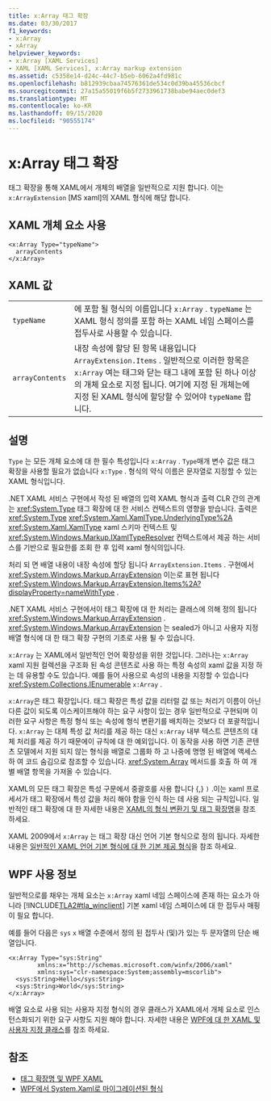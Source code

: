 ```yaml
---
title: x:Array 태그 확장
ms.date: 03/30/2017
f1_keywords:
- x:Array
- xArray
helpviewer_keywords:
- x:Array [XAML Services]
- XAML [XAML Services], x:Array markup extension
ms.assetid: c5358e14-d24c-44c7-b5eb-6062a4fd981c
ms.openlocfilehash: b812939cbaa74576361de534c0d39ba45536cbcf
ms.sourcegitcommit: 27a15a55019f6b5f2733961738babe94aec0def3
ms.translationtype: MT
ms.contentlocale: ko-KR
ms.lasthandoff: 09/15/2020
ms.locfileid: "90555174"
---
```

# <a name="xarray-markup-extension"></a>x:Array 태그 확장

태그 확장을 통해 XAML에서 개체의 배열을 일반적으로 지원 합니다. 이는 `x:ArrayExtension` [MS xaml]의 XAML 형식에 해당 합니다.

## <a name="xaml-object-element-usage"></a>XAML 개체 요소 사용

```xaml
<x:Array Type="typeName">
  arrayContents
</x:Array>
```

## <a name="xaml-values"></a>XAML 값

|||
|-|-|
|`typeName`|에 포함 될 형식의 이름입니다 `x:Array` . `typeName` 는 XAML 형식 정의를 포함 하는 XAML 네임 스페이스를 접두사로 사용할 수 있습니다.|
|`arrayContents`|내장 속성에 할당 된 항목 내용입니다 `ArrayExtension.Items` . 일반적으로 이러한 항목은 `x:Array` 여는 태그와 닫는 태그 내에 포함 된 하나 이상의 개체 요소로 지정 됩니다. 여기에 지정 된 개체는에 지정 된 XAML 형식에 할당할 수 있어야 `typeName` 합니다.|

## <a name="remarks"></a>설명

`Type` 는 모든 개체 요소에 대 한 필수 특성입니다 `x:Array` . `Type`매개 변수 값은 태그 확장을 사용할 필요가 없습니다 `x:Type` . 형식의 약식 이름은 문자열로 지정할 수 있는 XAML 형식입니다.

.NET XAML 서비스 구현에서 작성 된 배열의 입력 XAML 형식과 출력 CLR 간의 관계는 <xref:System.Type> 태그 확장에 대 한 서비스 컨텍스트의 영향을 받습니다. 출력은 <xref:System.Type> <xref:System.Xaml.XamlType.UnderlyingType%2A> <xref:System.Xaml.XamlType> xaml 스키마 컨텍스트 및 <xref:System.Windows.Markup.IXamlTypeResolver> 컨텍스트에서 제공 하는 서비스를 기반으로 필요한를 조회 한 후 입력 xaml 형식의입니다.

처리 되 면 배열 내용이 내장 속성에 할당 됩니다 `ArrayExtension.Items` . 구현에서 <xref:System.Windows.Markup.ArrayExtension> 이는로 표현 됩니다 <xref:System.Windows.Markup.ArrayExtension.Items%2A?displayProperty=nameWithType> .

.NET XAML 서비스 구현에서이 태그 확장에 대 한 처리는 클래스에 의해 정의 됩니다 <xref:System.Windows.Markup.ArrayExtension> . <xref:System.Windows.Markup.ArrayExtension> 는 sealed가 아니고 사용자 지정 배열 형식에 대 한 태그 확장 구현의 기초로 사용 될 수 있습니다.

`x:Array` 는 XAML에서 일반적인 언어 확장성을 위한 것입니다. 그러나는 `x:Array` xaml 지원 컬렉션을 구조화 된 속성 콘텐츠로 사용 하는 특정 속성의 xaml 값을 지정 하는 데 유용할 수도 있습니다. 예를 들어 사용으로 속성의 내용을 지정할 수 있습니다 <xref:System.Collections.IEnumerable> `x:Array` .

`x:Array`은 태그 확장입니다. 태그 확장은 특성 값을 리터럴 값 또는 처리기 이름이 아닌 다른 값이 되도록 이스케이프해야 하는 요구 사항이 있는 경우 일반적으로 구현되며 이러한 요구 사항은 특정 형식 또는 속성에 형식 변환기를 배치하는 것보다 더 포괄적입니다. `x:Array` 는 대체 특성 값 처리를 제공 하는 대신 `x:Array` 내부 텍스트 콘텐츠의 대체 처리를 제공 하기 때문에이 규칙에 대 한 예외입니다. 이 동작을 사용 하면 기존 콘텐츠 모델에서 지원 되지 않는 형식을 배열로 그룹화 하 고 나중에 명명 된 배열에 액세스 하 여 코드 숨김으로 참조할 수 있습니다. <xref:System.Array> 메서드를 호출 하 여 개별 배열 항목을 가져올 수 있습니다.

XAML의 모든 태그 확장은 특성 구문에서 중괄호를 사용 합니다 {,} `)` .이는 xaml 프로세서가 태그 확장에서 특성 값을 처리 해야 함을 인식 하는 데 사용 되는 규칙입니다. 일반적인 태그 확장에 대 한 자세한 내용은 [XAML의 형식 변환기 및 태그 확장명](type-converters-and-markup-extensions.md)을 참조 하세요.

XAML 2009에서 `x:Array` 는 태그 확장 대신 언어 기본 형식으로 정의 됩니다. 자세한 내용은 [일반적인 XAML 언어 기본 형식에 대 한 기본 제공 형식](types-for-primitives.md)을 참조 하세요.

## <a name="wpf-usage-notes"></a>WPF 사용 정보

일반적으로를 채우는 개체 요소는 `x:Array` xaml 네임 스페이스에 존재 하는 요소가 아니라 [!INCLUDE[TLA2#tla_winclient](../../../includes/tla2sharptla-winclient-md.md)] 기본 xaml 네임 스페이스에 대 한 접두사 매핑이 필요 합니다.

예를 들어 다음은 `sys` `x` 배열 수준에서 정의 된 접두사 (및)가 있는 두 문자열의 단순 배열입니다.

```xaml
<x:Array Type="sys:String"
        xmlns:x="http://schemas.microsoft.com/winfx/2006/xaml"
        xmlns:sys="clr-namespace:System;assembly=mscorlib">
  <sys:String>Hello</sys:String>
  <sys:String>World</sys:String>
</x:Array>
```

배열 요소로 사용 되는 사용자 지정 형식의 경우 클래스가 XAML에서 개체 요소로 인스턴스화되기 위한 요구 사항도 지원 해야 합니다. 자세한 내용은 [WPF에 대 한 XAML 및 사용자 지정 클래스](/dotnet/desktop/wpf/advanced/xaml-and-custom-classes-for-wpf)를 참조 하세요.

## <a name="see-also"></a>참조

- [태그 확장명 및 WPF XAML](/dotnet/desktop/wpf/advanced/markup-extensions-and-wpf-xaml)
- [WPF에서 System.Xaml로 마이그레이션된 형식](/dotnet/desktop/wpf/advanced/types-migrated-from-wpf-to-system)
